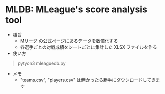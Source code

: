 # MLDB: MLeague's score analysis tool
- 趣旨
  - [Mリーグ](https://m-league.jp/games/) の公式ページにあるデータを数値化する
  - 各選手ごとの対戦成績をシートごとに集計した XLSX ファイルを作る
- 使い方
> pytyon3 mleaguedb.py
- メモ
  - "teams.csv", "players.csv" は無かったら勝手にダウンロードしてきます


